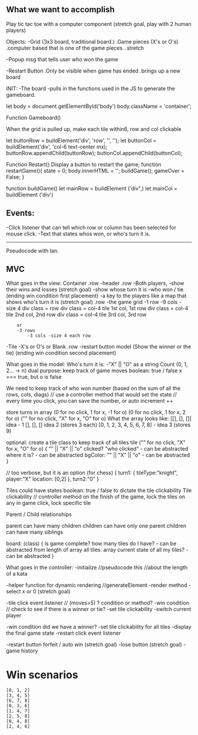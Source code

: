 ## What we want to accomplish
Play tic tac toe with a computer component (stretch goal, play with 2 human players)

Objects: -Grid (3x3 board, traditional board.) .Game pieces (X's or O's) .computer based that is one of the game pieces. .stretch

-Popup msg that tells user who won the game

-Restart Button .Only be visible when game has ended .brings up a new board

INIT: -The board -pulls in the functions used in the JS to generate the gameboard.

let body = document.getElementById('body') body.className = 'container';

Function Gameboard()

When the grid is pulled up, make each tile within6, row and col clickable

let buttonRow = buildElement('div', 'row', '', '');
let buttonCol = buildElement('div', 'col-6 text-center mx);
buttonRow.appendChild(buttonRow);
buttonCol.appendChild(buttonCol);

Function Restart() Display a button to restart the game; function restartGame(){ state = 0; body.innerHTML = ''; buildGame(); gameOver = False; }

function buildGame() let mainRow = buildElement ('div",) let mainCol = buildElement ('div')

## Events:
 -Click listener that can tell which row or column has been selected for mouse click. -Text that states whos won, or who's turn it is.

---

Pseudocode with Ian.

## MVC

What goes in the view:
Container .row -header .row
-Both players, -show their wins and losses (stretch goal) -show whose turn it is -who won / tie (ending win condition first placement) -a key to the players like a map that shows who's turn it is (stretch goal) .row
-the game grid -1 row -9 cols - size 4 div class = row div class = col-4 tile 1st col, 1st row div class = col-4 tile 2nd col, 2nd row div class = col-4 tile 3rd col, 3rd row

        or
        -3 rows
            -3 cols -size 4 each row
-Tile
    -X's or O's or Blank
.row
-restart button model (Show the winner or the tie) (ending win condition second placement)

What goes in the model:
Who's turn it is: -"X" || "O" as a string Count (0, 1, 2... -> n) dual purpose: keep track of game moves boolean: true / false x === true, but o is false

We need to keep track of who won number (based on the sum of all the rows, cols, diags) // use a controller method that would set the state // every time you click, you can save the number, or auto increment ++

store turns in array
    (0 for no click, 1 for x, -1 for o)
    (0 for no click, 1 for x, 2 for o)
    ("" for no click, "X" for x, "O" for o)
What the array looks like:
[[], [], []] idea - 1
[], [], [] idea 2 (stores 3 each)
[0, 1, 2, 3, 4, 5, 6, 7, 8] - idea 3 (stores 9)


optional: create a tile class to keep track of all tiles
tile ("" for no click, "X" for x, "O" for o)
{
    "" || "X" || "o"
    clicked?
    "who clicked" - can be abstracted
    where it is? - can be abstracted
    bgColor: "" || "X" || "o" - can be abstracted
}

// too verbose, but it is an option (for chess)
{ turn1: { tileType:"knight", player:"X" location: [0,2] }, turn2:"0" }

Tiles could have states boolean: true / false to dictate the tile clickability Tile clickability // controller method on the finish of the game, lock the tiles on any in game click, lock specific tile

Parent / Child relationships

parent can have many children children can have only one parent children can have many siblings

board: (class) { is game complete? how many tiles do I have? - can be abstracted from length of array all tiles: array current state of all my tiles? - can be abstracted }

What goes in the controller:
-initialize //pseudocode this //about the length of a kata

-helper function for dynamic rendering //generateElement -render method -select x or 0 (stretch goal)

-tile click event listener // (moves>5) ? condition or method? -win condition // check to see if there is a winner or tie? -set tile clickability -switch current player

-win condition did we have a winner? -set tile clickability for all tiles -display the final game state -restart click event listener

-restart button forfeit / auto win (stretch goal) -lose button (stretch goal) -game history

# Win scenarios

    [0, 1, 2]
    [3, 4, 5]
    [6, 7, 8]
    [0, 3, 6]
    [1, 4, 7]
    [2, 5, 8]
    [0, 4, 8]
    [2, 4, 6]